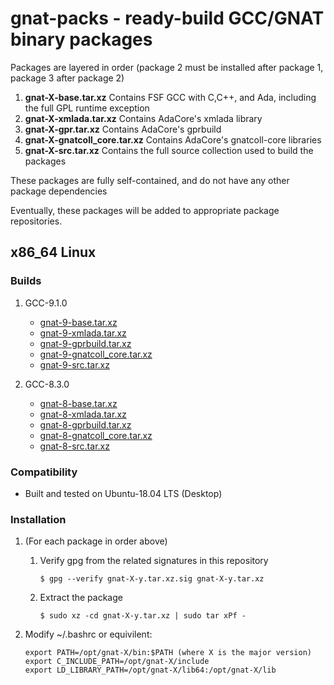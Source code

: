 # gnat-packs - ready-build GCC/GNAT binary packages

Packages are layered in order (package 2 must be installed after
package 1, package 3 after package 2)
1.  **gnat-X-base.tar.xz**
    Contains FSF GCC with C,C++, and Ada, including the full GPL
    runtime exception
2.  **gnat-X-xmlada.tar.xz**
         Contains AdaCore's xmlada library
3.  **gnat-X-gpr.tar.xz**
         Contains AdaCore's gprbuild
4.  **gnat-X-gnatcoll\_core.tar.xz**
         Contains AdaCore's gnatcoll-core libraries
5.  **gnat-X-src.tar.xz**
         Contains the full source collection used to build the packages

These packages are fully self-contained, and do not have any other package dependencies

Eventually, these packages will be added to appropriate package repositories.

## x86\_64 Linux

### Builds

1.  GCC-9.1.0

    -   [gnat-9-base.tar.xz](https://gnat-packs.annexi-strayline.com/x86_64-linux-gnu/gnat-9-base.tar.xz)
    -   [gnat-9-xmlada.tar.xz](https://gnat-packs.annexi-strayline.com/x86_64-linux-gnu/gnat-9-xmlada.tar.xz)
    -   [gnat-9-gprbuild.tar.xz](https://gnat-packs.annexi-strayline.com/x86_64-linux-gnu/gnat-9-gprbuild.tar.xz)
    -   [gnat-9-gnatcoll\_core.tar.xz](https://gnat-packs.annexi-strayline.com/x86_64-linux-gnu/gnat-9-gnatcoll_core.tar.xz)
    -   [gnat-9-src.tar.xz](https://gnat-packs.annexi-strayline.com/x86_64-linux-gnu/gnat-9-src.tar.xz)

2.  GCC-8.3.0

    -   [gnat-8-base.tar.xz](https://gnat-packs.annexi-strayline.com/x86_64-linux-gnu/gnat-8-base.tar.xz)
    -   [gnat-8-xmlada.tar.xz](https://gnat-packs.annexi-strayline.com/x86_64-linux-gnu/gnat-8-xmlada.tar.xz)
    -   [gnat-8-gprbuild.tar.xz](https://gnat-packs.annexi-strayline.com/x86_64-linux-gnu/gnat-8-gprbuild.tar.xz)
    -   [gnat-8-gnatcoll\_core.tar.xz](https://gnat-packs.annexi-strayline.com/x86_64-linux-gnu/gnat-8-gnatcoll_core.tar.xz)
    -   [gnat-8-src.tar.xz](https://gnat-packs.annexi-strayline.com/x86_64-linux-gnu/gnat-8-src.tar.xz)

### Compatibility

-   Built and tested on Ubuntu-18.04 LTS (Desktop)

### Installation

1.  (For each package in order above)
    1.  Verify gpg from the related signatures in this repository
        
        ```$ gpg --verify gnat-X-y.tar.xz.sig gnat-X-y.tar.xz```
    
    2.  Extract the package
        
        ```$ sudo xz -cd gnat-X-y.tar.xz | sudo tar xPf -```

2.  Modify ~/.bashrc or equivilent:
    ```
    export PATH=/opt/gnat-X/bin:$PATH (where X is the major version)
    export C_INCLUDE_PATH=/opt/gnat-X/include
    export LD_LIBRARY_PATH=/opt/gnat-X/lib64:/opt/gnat-X/lib
    ```

